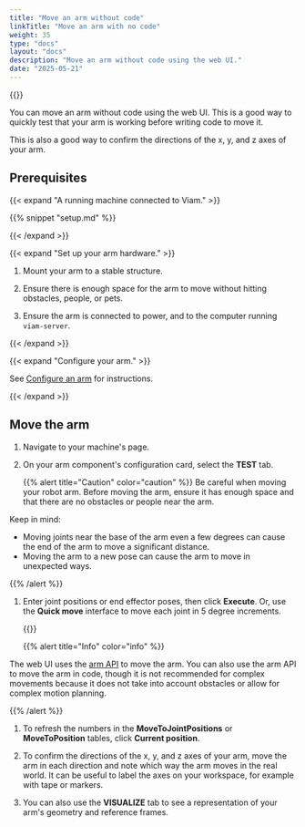 ```yaml
---
title: "Move an arm without code"
linkTitle: "Move an arm with no code"
weight: 35
type: "docs"
layout: "docs"
description: "Move an arm without code using the web UI."
date: "2025-05-21"
---
```


{{<gif webm_src="/how-tos/joint_positions.webm" mp4_src="/how-tos/joint_positions.mp4" alt="The robot arm moving through joint position commands" max-width="150px" class="alignright">}}

You can move an arm without code using the web UI.
This is a good way to quickly test that your arm is working before writing code to move it.

This is also a good way to confirm the directions of the x, y, and z axes of your arm.

## Prerequisites

{{< expand "A running machine connected to Viam." >}}

{{% snippet "setup.md" %}}

{{< /expand >}}

{{< expand "Set up your arm hardware." >}}

1. Mount your arm to a stable structure.

1. Ensure there is enough space for the arm to move without hitting obstacles, people, or pets.

1. Ensure the arm is connected to power, and to the computer running `viam-server`.

{{< /expand >}}

{{< expand "Configure your arm." >}}

See [Configure an arm](/operate/mobility/move-arm/configure-arm/) for instructions.

{{< /expand >}}

## Move the arm

1. Navigate to your machine's page.

1. On your arm component's configuration card, select the **TEST** tab.

   {{% alert title="Caution" color="caution" %}}
   Be careful when moving your robot arm.
   Before moving the arm, ensure it has enough space and that there are no obstacles or people near the arm.

Keep in mind:

- Moving joints near the base of the arm even a few degrees can cause the end of the arm to move a significant distance.
- Moving the arm to a new pose can cause the arm to move in unexpected ways.

{{% /alert %}}

1. Enter joint positions or end effector poses, then click **Execute**.
   Or, use the **Quick move** interface to move each joint in 5 degree increments.

   {{<imgproc src="/components/arm/control.png" resize="x1100" declaredimensions=true alt="Arm control interface." style="max-width:600px" class="shadow imgzoom" >}}

   {{% alert title="Info" color="info" %}}

The web UI uses the [arm API](/dev/reference/apis/components/arm/) to move the arm.
You can also use the arm API to move the arm in code, though it is not recommended for complex movements because it does not take into account obstacles or allow for complex motion planning.

{{% /alert %}}

1. To refresh the numbers in the **MoveToJointPositions** or **MoveToPosition** tables, click **Current position**.

1. To confirm the directions of the x, y, and z axes of your arm, move the arm in each direction and note which way the arm moves in the real world.
   It can be useful to label the axes on your workspace, for example with tape or markers.

1. You can also use the **VISUALIZE** tab to see a representation of your arm's geometry and reference frames.
